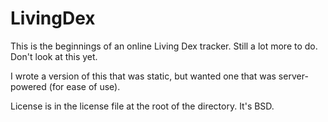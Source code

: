 # LivingDex

This is the beginnings of an online Living Dex tracker. Still a lot more to do. Don't look at this yet.

I wrote a version of this that was static, but wanted one that was server-powered (for ease of use).

License is in the license file at the root of the directory. It's BSD.
